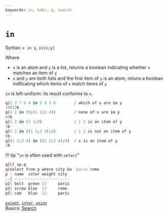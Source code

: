 ```yaml
---
keywords: in, kdb+, q, search
---
```


# `in`



Syntax: `x in y`, `in[x;y]`

Where 

-   `x` is an atom and `y` is a list, returns a boolean indicating whether `x` matches an item of `y`
-   `x` and `y` are both lists and the first item of `y` is an atom, retuns a boolean indficating which items of `x` match items of `y`

`in` is left-uniform: its result conforms to `x`.

```q
q)1 3 7 6 4 in 5 4 1 6        / which of x are in y
10011b
q)1 2 in (9;(1 2;3 4))        / none of x are in y
00b
q)1 2 in (1 2;9)              / 1 2 is an item of y
1b
q)1 2 in ((1 2;3 4);9)        / 1 2 is not an item of y
0b
q)(1 2;3 4) in ((1 2;3 4);9)  / x is an item of y
1b
```

!!! tip "`in` is often used with `select`"

```q
q)\l sp.q
q)select from p where city in `paris`rome
p | name  color weight city
--| ------------------------
p2| bolt  green 17     paris
p3| screw blue  17     rome
p5| cam   blue  12     paris
```


<i class="far fa-hand-point-right"></i> 
[`except`](except.md), 
[`inter`](inter.md), 
[`union`](union.md)  
Basics: [Search](../basics/search.md) 

